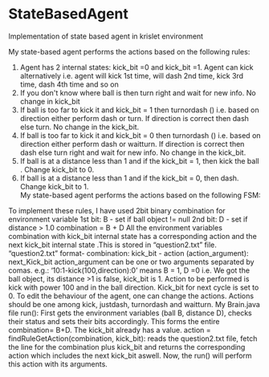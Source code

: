 # StateBasedAgent
Implementation of state based agent in krislet environment

My state-based agent performs the actions based on the following rules:
1. Agent has 2 internal states: kick_bit =0 and kick_bit =1. Agent can kick alternatively i.e. agent will kick 1st time, will dash 2nd time, kick 3rd time, dash 4th time and so on
2. If you don't know where ball is then turn right and wait for new info. No change in kick_bit
3. If ball is too far to kick it and kick_bit = 1 then turnordash () i.e. based on direction either perform dash or turn. If direction is correct then dash else turn. No change in the kick_bit.
4. If ball is too far to kick it and kick_bit = 0 then turnordash () i.e. based on direction either perform dash or waitturn. If direction is correct then dash else turn right and wait for new info. No change in the kick_bit.
5. If ball is at a distance less than 1 and if the kick_bit = 1, then kick the ball . Change kick_bit to 0.
6. If ball is at a distance less than 1 and if the kick_bit = 0, then dash. Change kick_bit to 1.	
My state-based agent performs the actions based on the following FSM:
 
To implement these rules, I have used 2bit binary combination for environment variable 
1st bit: B - set if ball object != null
2nd bit: D - set if distance > 1.0
combination = B + D 
All the environment variables combination with kick_bit internal state has a corresponding action and the next kick_bit internal state .This is stored in “question2.txt” file.
“question2.txt” format- combination: kick_bit - action (action_argument): next_Kick_bit
action_argument can be one or two arguments separated by comas.
e.g.: ‘10:1-kick(100,direction):0’ means B = 1, D =0 i.e. We got the ball object, its distance >1 is false, kick_bit is 1. Action to be performed is kick with power 100 and in the ball direction. Kick_bit  for next cycle is set to 0.
To edit the behaviour of the agent, one can change the actions. Actions should be one among kick, justdash, turnordash and waitturn.
My Brain.java file run(): First gets the environment variables (ball B, distance D), checks their status and sets their bits accordingly. This forms the entire combination= B+D. The kick_bit already has a value.
action = findRuleGetAction(combination, kick_bit): reads the question2.txt file, fetch the line for the combination plus kick_bit and returns the corresponding action which includes the next kick_bit aswell. Now, the run() will perform this action with its arguments.
